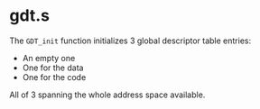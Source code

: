 # gdt.s

The `GDT_init` function initializes 3 global descriptor table entries:
- An empty one 
- One for the data 
- One for the code

All of 3 spanning the whole address space available.


